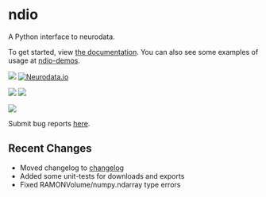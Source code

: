 # ndio
A Python interface to neurodata.

To get started, view [the documentation](http://docs.neurodata.io/ndio/). You can also see some examples of usage at [ndio-demos](https://github.com/openconnectome/ndio-demos).

[![](https://img.shields.io/badge/SfN-2015-blue.svg)](http://www.sfn.org/annual-meeting/neuroscience-2015)
[![Neurodata.io](https://img.shields.io/badge/Visit-neurodata.io-ff69b4.svg)](http://neurodata.io/)

[![](https://img.shields.io/pypi/dm/ndio.svg)](https://pypi.python.org/pypi/ndio)
[![](https://img.shields.io/pypi/v/ndio.svg)](https://pypi.python.org/pypi/ndio)

![](https://img.shields.io/circleci/project/openconnectome/ndio.svg)

Submit bug reports [here](https://github.com/openconnectome/ndio/issues/new).

## Recent Changes

- Moved changelog to [changelog](changelog.md)
- Added some unit-tests for downloads and exports
- Fixed RAMONVolume/numpy.ndarray type errors
